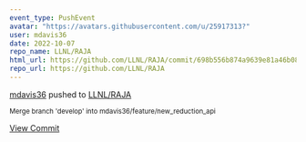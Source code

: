 ```yaml
---
event_type: PushEvent
avatar: "https://avatars.githubusercontent.com/u/25917313?"
user: mdavis36
date: 2022-10-07
repo_name: LLNL/RAJA
html_url: https://github.com/LLNL/RAJA/commit/698b556b874a9639e81a46b08606580e8f6fff5f
repo_url: https://github.com/LLNL/RAJA
---
```


<a href='https://github.com/mdavis36' target='_blank'>mdavis36</a> pushed to <a href='https://github.com/LLNL/RAJA' target='_blank'>LLNL/RAJA</a>

<small>Merge branch 'develop' into mdavis36/feature/new_reduction_api</small>

<a href='https://github.com/LLNL/RAJA/commit/698b556b874a9639e81a46b08606580e8f6fff5f' target='_blank'>View Commit</a>